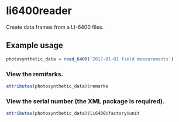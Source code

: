 # li6400reader
Create data frames from a LI-6400 files.

## Example usage
```r
photosynthetic_data = read_6400('2017-01-01 field measurements')
```

### View the rem#arks.
```r
attributes(photosynthetic_data)$remarks
```

### View the serial number (the XML package is required).
```r
attributes(photosynthetic_data)$li6400$factory$unit
```

